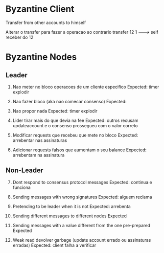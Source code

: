 # Byzantine Client
Transfer from other accounts to himself

Alterar o transfer para fazer a operacao ao contrario
transfer 12 1  ---> self receber do 12 

# Byzantine Nodes

## Leader
1. Nao meter no bloco operacoes de um cliente especifico
  Expected: timer explodir

2. Nao fazer bloco (aka nao comecar consenso)
  Expected:

3. Nao propor nada
  Expected: timer explodir

4. Lider tirar mais do que devia na fee
  Expected: outros recusam updateaccount e o consenso prossegueu com o valor
    correto

5. Modificar requests que recebeu que mete no bloco
  Expected: arrebentar nas assinaturas

6. Adicionar requests falsos que aumentam o seu balance
  Expected: arrebentam na assinatura

## Non-Leader

7. Dont respond to consensus protocol messages
  Expected: continua e funciona

8. Sending messages with wrong signatures
  Expected: alguem reclama

9. Pretending to be leader when it is not
  Expected: arrebenta

10. Sending different messages to different nodes
  Expected

11. Sending messages with a value different from the one pre-prepared
  Expected 

12. Weak read devolver garbage (update account errado ou assinaturas erradas)
  Expected: client falha a verificar
